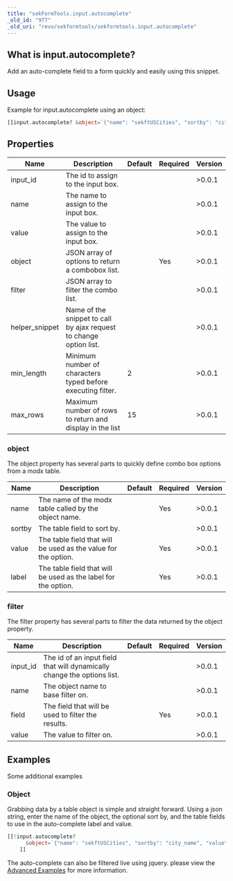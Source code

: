 ```yaml
---
title: "sekFormTools.input.autocomplete"
_old_id: "977"
_old_uri: "revo/sekformtools/sekformtools.input.autocomplete"
---
```


## What is input.autocomplete?

Add an auto-complete field to a form quickly and easily using this snippet.

## Usage

Example for input.autocomplete using an object:

``` php
[[input.autocomplete? &object=`{"name": "sekftUSCities", "sortby": "city_name", "value": "city_name", "label": "city_name"}`]]
```

## Properties

| Name            | Description                                                        | Default | Required | Version |
| --------------- | ------------------------------------------------------------------ | ------- | -------- | ------- |
| input\_id       | The id to assign to the input box.                                 |         |          | >0.0.1  |
| name            | The name to assign to the input box.                               |         |          | >0.0.1  |
| value           | The value to assign to the input box.                              |         |          | >0.0.1  |
| object          | JSON array of options to return a combobox list.                   |         | Yes      | >0.0.1  |
| filter          | JSON array to filter the combo list.                               |         |          | >0.0.1  |
| helper\_snippet | Name of the snippet to call by ajax request to change option list. |         |          | >0.0.1  |
| min\_length     | Minimum number of characters typed before executing filter.        | 2       |          | >0.0.1  |
| max\_rows       | Maximum number of rows to return and display in the list           | 15      |          | >0.0.1  |

### object

The object property has several parts to quickly define combo box options from a modx table.

| Name   | Description                                                    | Default | Required | Version |
| ------ | -------------------------------------------------------------- | ------- | -------- | ------- |
| name   | The name of the modx table called by the object name.          |         | Yes      | >0.0.1  |
| sortby | The table field to sort by.                                    |         |          | >0.0.1  |
| value  | The table field that will be used as the value for the option. |         | Yes      | >0.0.1  |
| label  | The table field that will be used as the label for the option. |         | Yes      | >0.0.1  |

### filter

The filter property has several parts to filter the data returned by the object property.

| Name      | Description                                                             | Default | Required | Version |
| --------- | ----------------------------------------------------------------------- | ------- | -------- | ------- |
| input\_id | The id of an input field that will dynamically change the options list. |         |          | >0.0.1  |
| name      | The object name to base filter on.                                      |         |          | >0.0.1  |
| field     | The field that will be used to filter the results.                      |         | Yes      | >0.0.1  |
| value     | The value to filter on.                                                 |         |          | >0.0.1  |

## Examples

Some additional examples

### Object

Grabbing data by a table object is simple and straight forward. Using a json string, enter the name of the object, the optional sort by, and the table fields to use in the auto-complete label and value.

``` php
[[!input.autocomplete?
      &object=`{"name": "sekftUSCities", "sortby": "city_name", "value": "city_name", "label": "city_name"}`
    ]]
```

The auto-complete can also be filtered live using jquery. please view the [Advanced Examples](/extras/sekformtools/sekformtools-advanced-examples "sekFormTools Advanced Examples") for more information.